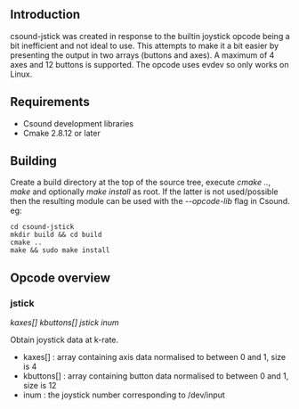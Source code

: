 ## Introduction
csound-jstick was created in response to the builtin joystick opcode being a bit inefficient and not ideal to use. This attempts to make it a bit easier by presenting the output in two arrays (buttons and axes). A maximum of 4 axes and 12 buttons is supported.
The opcode uses evdev so only works on Linux.


## Requirements
 - Csound development libraries
 - Cmake 2.8.12 or later


## Building
Create a build directory at the top of the source tree, execute *cmake ..*, *make* and optionally *make install* as root. If the latter is not used/possible then the resulting module can be used with the *--opcode-lib* flag in Csound. eg:
	
	cd csound-jstick
	mkdir build && cd build
	cmake ..
	make && sudo make install


## Opcode overview
### jstick 
*kaxes[] kbuttons[] jstick inum*

Obtain joystick data at k-rate.

 - kaxes[] : array containing axis data normalised to between 0 and 1, size is 4
 - kbuttons[] : array containing button data normalised to between 0 and 1, size is 12
 - inum : the joystick number corresponding to /dev/input

